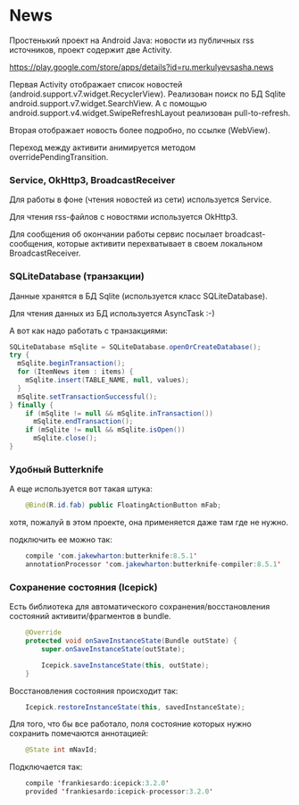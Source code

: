 
# News

Простенький проект на Android Java: новости из публичных rss источников, проект содержит две Activity.

https://play.google.com/store/apps/details?id=ru.merkulyevsasha.news

Первая Activity отображает список новостей (android.support.v7.widget.RecyclerView).
Реализован поиск по БД Sqlite android.support.v7.widget.SearchView. А с помощью android.support.v4.widget.SwipeRefreshLayout реализован pull-to-refresh.

Вторая отображает новость более подробно, по ссылке (WebView). 

Переход между активити анимируется методом overridePendingTransition.

### Service, OkHttp3, BroadcastReceiver

Для работы в фоне (чтения новостей из сети) используется Service. 

Для чтения rss-файлов с новостями используется OkHttp3.

Для сообщения об окончании работы сервис посылает broadcast-сообщения, которые активити перехватывает в своем локальном BroadcastReceiver.

### SQLiteDatabase (транзакции)

Данные хранятся в БД Sqlite (используется класс SQLiteDatabase).

Для чтения данных из БД используется AsyncTask :-)

А вот как надо работать с транзакциями:
```java
SQLiteDatabase mSqlite = SQLiteDatabase.openOrCreateDatabase();
try {
  mSqlite.beginTransaction();
  for (ItemNews item : items) {
    mSqlite.insert(TABLE_NAME, null, values);
  }
  mSqlite.setTransactionSuccessful();
} finally {
    if (mSqlite != null && mSqlite.inTransaction())
      mSqlite.endTransaction();
    if (mSqlite != null && mSqlite.isOpen())
      mSqlite.close();
}
```  
  
### Удобный Butterknife

А еще используется вот такая штука:
```java
    @Bind(R.id.fab) public FloatingActionButton mFab;
```  
  хотя, пожалуй в этом проекте, она применяется даже там где не нужно.
  
  подключить ее можно так: 
```java  
    compile 'com.jakewharton:butterknife:8.5.1'
    annotationProcessor 'com.jakewharton:butterknife-compiler:8.5.1'
```
### Сохранение состояния (Icepick)

Есть библиотека для автоматического сохранения/восстановления состояний активити/фрагментов в bundle.

```java
    @Override
    protected void onSaveInstanceState(Bundle outState) {
        super.onSaveInstanceState(outState);

        Icepick.saveInstanceState(this, outState);
    }
```
Восстановления состояния происходит так:
```java
    Icepick.restoreInstanceState(this, savedInstanceState);
```

Для того, что бы все работало, поля состояние которых нужно сохранить помечаются аннотацией:
```java
    @State int mNavId;
```  
Подключается так:
```java  
    compile 'frankiesardo:icepick:3.2.0'
    provided 'frankiesardo:icepick-processor:3.2.0'
```
